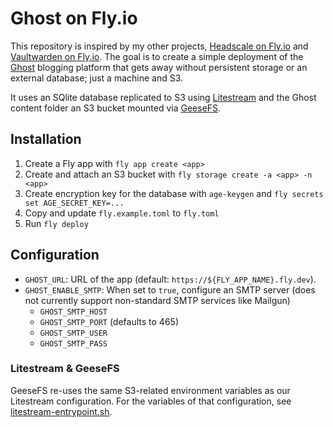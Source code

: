 # Ghost on Fly.io

[1]: https://github.com/NiklasRosenstein/headscale-fly-io
[2]: https://github.com/NiklasRosenstein/vaultwarden-fly-io
[Litestream]: https://litestream.io
[GeeseFS]: https://github.com/yandex-cloud/geesefs/
[Ghost]: https://ghost.org/

This repository is inspired by my other projects, [Headscale on Fly.io][1] and [Vaultwarden on Fly.io][2]. The goal is
to create a simple deployment of the [Ghost] blogging platform that gets away without persistent storage or an external
database; just a machine and S3.

It uses an SQlite database replicated to S3 using [Litestream] and the Ghost content folder an S3 bucket mounted via
[GeeseFS].

## Installation

1. Create a Fly app with `fly app create <app>`
2. Create and attach an S3 bucket with `fly storage create -a <app> -n <app>`
3. Create encryption key for the database with `age-keygen` and `fly secrets set AGE_SECRET_KEY=...`
4. Copy and update `fly.example.toml` to `fly.toml`
5. Run `fly deploy`

## Configuration

- `GHOST_URL`: URL of the app (default: `https://${FLY_APP_NAME}.fly.dev`).
- `GHOST_ENABLE_SMTP`: When set to `true`, configure an SMTP server (does not currently support non-standard SMTP
  services like Mailgun)
  - `GHOST_SMTP_HOST`
  - `GHOST_SMTP_PORT` (defaults to 465)
  - `GHOST_SMTP_USER`
  - `GHOST_SMTP_PASS`

### Litestream & GeeseFS

GeeseFS re-uses the same S3-related environment variables as our Litestream configuration. For the variables of that
configuration, see
[litestream-entrypoint.sh](https://github.com/NiklasRosenstein/headscale-fly-io/blob/main/headscale-fly-io/litestream-entrypoint.sh).
